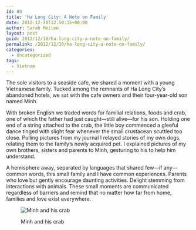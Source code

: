 ```yaml
---
id: 80
title: 'Ha Long City: A Note on Family'
date: 2012-12-10T12:50:35+00:00
author: Sarah Meilen
layout: post
guid: 2012/12/10/ha-long-city-a-note-on-family/
permalink: /2012/12/10/ha-long-city-a-note-on-family/
categories:
  - Uncategorized
tags:
  - Vietnam
---
```

<p class="p1">
  <span class="s1">The sole visitors to a seaside cafe, we shared a moment with a young Vietnamese family. Tucked among the remnants of Ha Long City&#8217;s abandoned hotels, we sat with the cafe owners and their four-year-old son named Minh.</span>
</p>

<p class="p1">
  <span class="s1">With broken English we traded words for familial relations, foods and crab, one of which the father had just caught—still alive—for his son. Holding one end of a string attached to the crab, the little boy commenced a gleeful dance tinged with slight fear whenever the small crustacean scuttled too close. Pulling pictures from my journal I relayed stories of my own dogs, relating them to the family&#8217;s newly acquired pet. I explained pictures of my own brothers, sisters and parents to Minh, gesturing to his to help him understand.&nbsp;</span>
</p>

A hemisphere away, separated by languages that shared few—if any—common words, this small family and I have common experiences. Parents who love but gently encourage daunting activities. Delight stemming from interactions with animals. These small moments are communicated regardless of barriers and remind that no matter how far from home, families and love exist everywhere.<figure style="width: 2500px" class="wp-caption alignnone">

![Minh and his crab](http://static1.squarespace.com/static/5064cb5984ae62abc9229999/5064cb5a84ae62abc92299ae/50c5d9b9e4b0f767138f9090/1432178567033/2012-12-07+14.25.40.jpg.40.jpg?format=original)<figcaption class="wp-caption-text">Minh and his crab</figcaption></figure>
